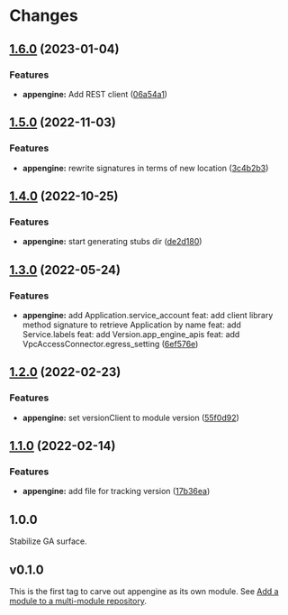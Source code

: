 # Changes

## [1.6.0](https://github.com/googleapis/google-cloud-go/compare/appengine/v1.5.0...appengine/v1.6.0) (2023-01-04)


### Features

* **appengine:** Add REST client ([06a54a1](https://github.com/googleapis/google-cloud-go/commit/06a54a16a5866cce966547c51e203b9e09a25bc0))

## [1.5.0](https://github.com/googleapis/google-cloud-go/compare/appengine/v1.4.0...appengine/v1.5.0) (2022-11-03)


### Features

* **appengine:** rewrite signatures in terms of new location ([3c4b2b3](https://github.com/googleapis/google-cloud-go/commit/3c4b2b34565795537aac1661e6af2442437e34ad))

## [1.4.0](https://github.com/googleapis/google-cloud-go/compare/appengine/v1.3.0...appengine/v1.4.0) (2022-10-25)


### Features

* **appengine:** start generating stubs dir ([de2d180](https://github.com/googleapis/google-cloud-go/commit/de2d18066dc613b72f6f8db93ca60146dabcfdcc))

## [1.3.0](https://github.com/googleapis/google-cloud-go/compare/appengine/v1.2.0...appengine/v1.3.0) (2022-05-24)


### Features

* **appengine:** add Application.service_account feat: add client library method signature to retrieve Application by name feat: add Service.labels feat: add Version.app_engine_apis feat: add VpcAccessConnector.egress_setting ([6ef576e](https://github.com/googleapis/google-cloud-go/commit/6ef576e2d821d079e7b940cd5d49fe3ca64a7ba2))

## [1.2.0](https://github.com/googleapis/google-cloud-go/compare/appengine/v1.1.0...appengine/v1.2.0) (2022-02-23)


### Features

* **appengine:** set versionClient to module version ([55f0d92](https://github.com/googleapis/google-cloud-go/commit/55f0d92bf112f14b024b4ab0076c9875a17423c9))

## [1.1.0](https://github.com/googleapis/google-cloud-go/compare/appengine/v1.0.0...appengine/v1.1.0) (2022-02-14)


### Features

* **appengine:** add file for tracking version ([17b36ea](https://github.com/googleapis/google-cloud-go/commit/17b36ead42a96b1a01105122074e65164357519e))

## 1.0.0

Stabilize GA surface.

## v0.1.0

This is the first tag to carve out appengine as its own module. See
[Add a module to a multi-module repository](https://github.com/golang/go/wiki/Modules#is-it-possible-to-add-a-module-to-a-multi-module-repository).
